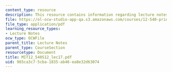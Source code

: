 ```yaml
---
content_type: resource
description: This resource contains information regarding lecture notes.
file: https://ol-ocw-studio-app-qa.s3.amazonaws.com/courses/12-540-principles-of-the-global-positioning-system-spring-2012/965ca3c75cba1835ab46ea8e32d63074_MIT12_540S12_lec17.pdf
file_type: application/pdf
learning_resource_types:
- Lecture Notes
ocw_type: OCWFile
parent_title: Lecture Notes
parent_type: CourseSection
resourcetype: Document
title: MIT12_540S12_lec17.pdf
uid: 965ca3c7-5cba-1835-ab46-ea8e32d63074
---
```

